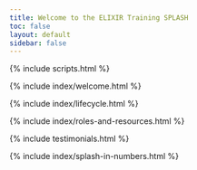 ```yaml
---
title: Welcome to the ELIXIR Training SPLASH
toc: false
layout: default
sidebar: false
---
```


{% include scripts.html %}

{% include index/welcome.html %}

{% include index/lifecycle.html %}

{% include index/roles-and-resources.html %}

<div class="row mb-5">
    <div class="col">
        {% include testimonials.html %}
    </div>
</div>

{% include index/splash-in-numbers.html %}
